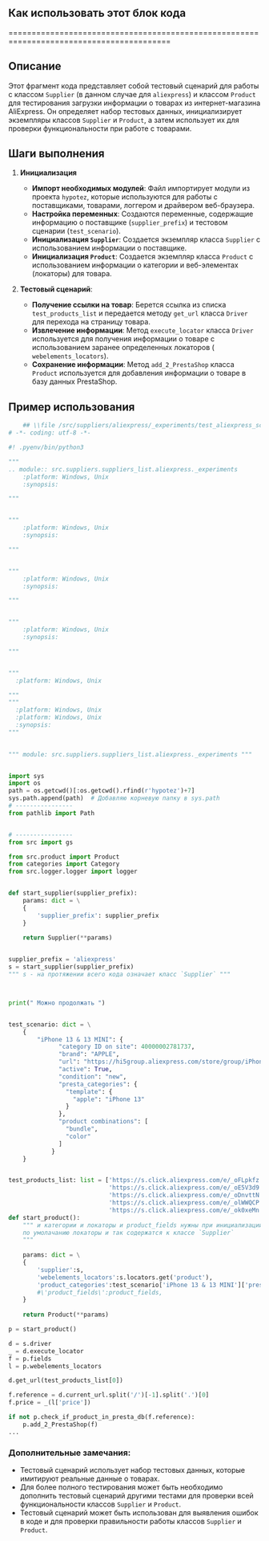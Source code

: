 ## Как использовать этот блок кода
=========================================================================================

Описание
-------------------------
Этот фрагмент кода представляет собой  тестовый сценарий для работы с классом `Supplier` (в данном случае для `aliexpress`)  и классом `Product` для  тестирования  загрузки информации о товарах из интернет-магазина AliExpress.  Он  определяет набор тестовых данных, инициализирует  экземпляры классов `Supplier` и `Product`, а затем использует их для  проверки функциональности  при работе с товарами. 

Шаги выполнения
-------------------------
1. **Инициализация**
   - **Импорт необходимых модулей**:  Файл импортирует  модули из проекта `hypotez`, которые используются для работы с поставщиками,  товарами, логгером и драйвером веб-браузера.
   - **Настройка переменных**:  Создаются переменные, содержащие информацию о  поставщике (`supplier_prefix`) и тестовом сценарии (`test_scenario`).
   - **Инициализация `Supplier`**: Создается экземпляр класса `Supplier` с использованием информации о  поставщике. 
   - **Инициализация `Product`**: Создается экземпляр класса `Product`  с  использованием  информации о категории и  веб-элементах (локаторы)  для товара. 

2. **Тестовый сценарий**:
   - **Получение ссылки на товар**:  Берется ссылка из списка `test_products_list` и передается методу `get_url` класса `Driver` для  перехода на страницу товара.
   - **Извлечение информации**:  Метод `execute_locator` класса `Driver` используется для  получения информации  о  товаре с использованием  заранее определенных локаторов ( `webelements_locators`).
   - **Сохранение информации**:  Метод `add_2_PrestaShop`  класса `Product`  используется  для добавления  информации о  товаре в базу  данных PrestaShop.

Пример использования
-------------------------

```python
    ## \\file /src/suppliers/aliexpress/_experiments/test_aliexpress_scenario.py
# -*- coding: utf-8 -*-

#! .pyenv/bin/python3

"""
.. module:: src.suppliers.suppliers_list.aliexpress._experiments 
	:platform: Windows, Unix
	:synopsis:

"""


"""
	:platform: Windows, Unix
	:synopsis:

"""


"""
	:platform: Windows, Unix
	:synopsis:

"""


"""
	:platform: Windows, Unix
	:synopsis:

"""


"""
  :platform: Windows, Unix

"""
"""
  :platform: Windows, Unix
  :platform: Windows, Unix
  :synopsis:
"""
  

""" module: src.suppliers.suppliers_list.aliexpress._experiments """


import sys
import os
path = os.getcwd()[:os.getcwd().rfind(r'hypotez')+7]
sys.path.append(path)  # Добавляю корневую папку в sys.path
# ----------------
from pathlib import Path


# ----------------
from src import gs

from src.product import Product
from categories import Category
from src.logger.logger import logger


def start_supplier(supplier_prefix):
    params: dict = \
    {
        'supplier_prefix': supplier_prefix
    }
    
    return Supplier(**params)


supplier_prefix = 'aliexpress'
s = start_supplier(supplier_prefix)
""" s - на протяжении всего кода означает класс `Supplier` """



print(" Можно продолжать ")


test_scenario: dict = \
    {
        "iPhone 13 & 13 MINI": {
              "category ID on site": 40000002781737,
              "brand": "APPLE",
              "url": "https://hi5group.aliexpress.com/store/group/iPhone-13-13-mini/1053035_40000002781737.html",
              "active": True,
              "condition": "new",
              "presta_categories": {
                "template": {
                  "apple": "iPhone 13"
                }
              },
              "product combinations": [
                "bundle",
                "color"
              ]
            }
    }


test_products_list: list = ['https://s.click.aliexpress.com/e/_oFLpkfz', 
                            'https://s.click.aliexpress.com/e/_oE5V3d9', 
                            'https://s.click.aliexpress.com/e/_oDnvttN', 
                            'https://s.click.aliexpress.com/e/_olWWQCP', 
                            'https://s.click.aliexpress.com/e/_ok0xeMn']
def start_product():
    """ и категории и локаторы и product_fields нужны при инициализации класса Product для наглядности тестов 
    по умолачанию локаторы и так содержатся к классе `Supplier`
    """
    
    params: dict = \
    {
        'supplier':s,
        'webelements_locators':s.locators.get('product'),
        'product_categories':test_scenario['iPhone 13 & 13 MINI']['presta_categories'],
        #\'product_fields\':product_fields,
    }
    
    return Product(**params)

p = start_product()

d = s.driver
_ = d.execute_locator
f = p.fields
l = p.webelements_locators

d.get_url(test_products_list[0])

f.reference = d.current_url.split('/')[-1].split('.')[0]
f.price = _(l['price'])

if not p.check_if_product_in_presta_db(f.reference):
    p.add_2_PrestaShop(f)
...
```

###  Дополнительные замечания:
- Тестовый сценарий  использует  набор  тестовых данных, которые  имитируют  реальные  данные о  товарах.
- Для  более  полного  тестирования  может  быть  необходимо  дополнить  тестовый сценарий   другими  тестами для  проверки  всей функциональности  классов `Supplier` и `Product`. 
- Тестовый сценарий  может быть  использован  для  выявления  ошибок  в  коде и  для  проверки  правильности  работы  классов `Supplier` и `Product`.